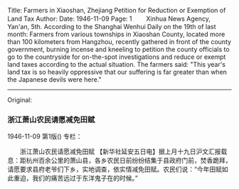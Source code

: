 Title: Farmers in Xiaoshan, Zhejiang Petition for Reduction or Exemption of Land Tax
Author:
Date: 1946-11-09
Page: 1
　　Xinhua News Agency, Yan'an, 5th. According to the Shanghai Wenhui Daily on the 19th of last month: Farmers from various townships in Xiaoshan County, located more than 100 kilometers from Hangzhou, recently gathered in front of the county government, burning incense and kneeling to petition the county officials to go to the countryside for on-the-spot investigations and reduce or exempt land taxes according to the actual situation. The farmers said: "This year's land tax is so heavily oppressive that our suffering is far greater than when the Japanese devils were here."



<hr /> 

Original: 


### 浙江萧山农民请愿减免田赋

1946-11-09
第1版()
专栏：

　　浙江萧山农民请愿减免田赋
    【新华社延安五日电】据上月十九日沪文汇报载息：距杭州百余公里的萧山县，各乡农民日前纷纷结集于县政府门前，焚香跪拜，请愿要求县府老爷们下乡，实地调查，依实情减免田赋。农民们说：“今年田赋如此重迫，我们的痛苦远过于东洋鬼子在的时候。”
